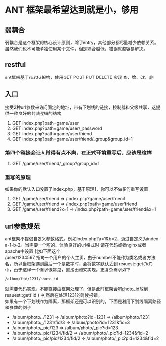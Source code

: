 # ANT 框架最希望达到就是小，够用

## 弱耦合
弱耦合是这个框架的核心设计原则，除了entry，其他部分都尽量减少依赖关系。虽然我们也不可能单独使用某个文件，但是耦合越低，错误就越容易解决。

## restful
ant框架基于restful架构，使用GET POST PUT DELETE 实现 查、增、改、删

## 入口
接受2种url参数来访问固定的地址，带有下划线的链接，控制器和父级共享，这提供一种良好的封装逻辑的结构
1. GET index.php?path=game/user
2. GET index.php?path=game/user/_password
3. GET index.php?path=game/user/friend
4. GET index.php?path=game/user/friend/_group&group_id=1

### 第四个链接会让人觉得有点不爽，在正式环境重写后，应该是这样
1. GET /game/user/friend/_group?group_id=1

### 重写的原理
如果你的默认入口设置了index.php，基于原理1，你可以不做任何重写设置

1. GET /game/user/friend => /index.php?game/user/friend
2. GET /game/user/friend => /index.php?path=game/user/friend
2. GET /game/user/friend?x=1 => /index.php?path=game/user/friend&x=1

## url参数规范
ant框架不提倡自定义参数格式。例如index.php?a=1&b=2，通过自定义为index-a-1-b-2。当需要一个短的、体验良好的url格式时
请在代码或者nginx或者apache中设置
比如下面这个<br>
/user/1234567 指向一个用户的个人主页，由于number不能作为类名或者方法名，所以当框架遇到最后一个是数字时，会将数字默认丢到
reauest::get('id') 中，由于这样一个需求很常见，直接由框架实现。更复杂需求如下:<br>
```url
/album/fid/1231/photo_id
```
就需要代码实现，不能直接由框架处理了，但是此时框架会吧photo_id放到reauest::get('id') 中,然后在处理1231的时候报错。<br>
如果有一个下划线作为隔离，那框架还是可以识别的，下面是利用下划线隔离路径和参数的例子
* /album/photo/_/1231 =>  /album/photo?id=1231 => /album/photo/1231
* /album/photo/_/1231/fid/3 =>  /album/photo?id=1231&fid=3
* /album/photo/_pic/123 => /album/photo/_pic?id=123
* /album/photo/_pic/1234/fid/2 => /album/photo/_pic?id=1234&fid=2
* /album/photo/_pic/pid/1234/fid/2 => /album/photo/_pic?pid=1234&fid=2